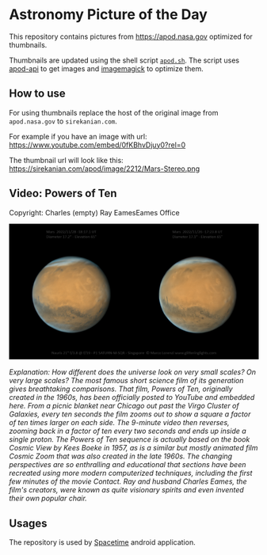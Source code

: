# Astronomy Picture of the Day

This repository contains pictures from https://apod.nasa.gov optimized for thumbnails.

Thumbnails are updated using the shell script [`apod.sh`](apod.sh). The script
uses [apod-api](https://github.com/nasa/apod-api) to get images and [imagemagick](https://imagemagick.org) to
optimize them.

## How to use

For using thumbnails replace the host of the original image from `apod.nasa.gov` to `sirekanian.com`.

For example if you have an image with url:<br>
https://www.youtube.com/embed/0fKBhvDjuy0?rel=0

The thumbnail url will look like this:<br>
https://sirekanian.com/apod/image/2212/Mars-Stereo.png

## Video: Powers of Ten

Copyright: Charles (empty) Ray EamesEames Office

[![the picture of the day][1]][2]

_Explanation: How different does the universe look on very small scales?  On very large scales? The most famous short science film of its generation gives breathtaking comparisons. That film, Powers of Ten, originally created in the 1960s, has been officially posted to YouTube and embedded here.  From a picnic blanket near Chicago out past the Virgo Cluster of Galaxies, every ten seconds the film zooms out to show a square a factor of ten times larger on each side. The 9-minute video then reverses, zooming back in a factor of ten every two seconds and ends up inside a single proton. The Powers of Ten sequence is actually based on the book Cosmic View by Kees Boeke in 1957, as is a similar but mostly animated film Cosmic Zoom that was also created in the late 1960s. The changing perspectives are so enthralling and educational that sections have been recreated using more modern computerized techniques, including the first few minutes of the movie Contact. Ray and husband Charles Eames, the film's creators, were known as quite visionary spirits and even invented their own popular chair._

## Usages

The repository is used by [Spacetime][3] android application.

[1]: image/2212/Mars-Stereo.png

[2]: https://www.youtube.com/embed/0fKBhvDjuy0?rel=0

[3]: https://github.com/sirekanian/spacetime
